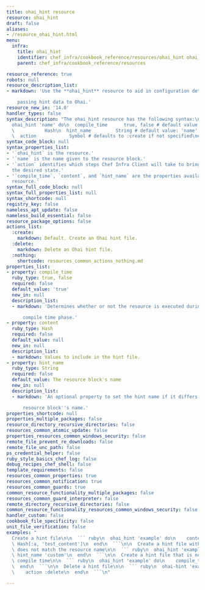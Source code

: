 ```yaml
---
title: ohai_hint resource
resource: ohai_hint
draft: false
aliases:
- /resource_ohai_hint.html
menu:
  infra:
    title: ohai_hint
    identifier: chef_infra/cookbook_reference/resources/ohai_hint ohai_hint
    parent: chef_infra/cookbook_reference/resources

resource_reference: true
robots: null
resource_description_list:
- markdown: 'Use the **ohai_hint** resource to aid in configuration detection by

    passing hint data to Ohai.'
resource_new_in: '14.0'
handler_types: false
syntax_description: "The ohai_hint resource has the following syntax:\n\n``` ruby\n\
  ohai_hint 'name' do\n  compile_time      true, false # default value: true\n  content\
  \           Hash\n  hint_name         String # default value: 'name' unless specified\n\
  \  action            Symbol # defaults to :create if not specified\nend\n```"
syntax_code_block: null
syntax_properties_list:
- '`ohai_hint` is the resource.'
- '`name` is the name given to the resource block.'
- '`action` identifies which steps Chef Infra Client will take to bring the node into
  the desired state.'
- '`compile_time`, `content`, and `hint_name` are the properties available to this
  resource.'
syntax_full_code_block: null
syntax_full_properties_list: null
syntax_shortcode: null
registry_key: false
nameless_apt_update: false
nameless_build_essential: false
resource_package_options: false
actions_list:
  :create:
    markdown: Default. Create an Ohai hint file.
  :delete:
    markdown: Delete an Ohai hint file.
  :nothing:
    shortcode: resources_common_actions_nothing.md
properties_list:
- property: compile_time
  ruby_type: true, false
  required: false
  default_value: 'true'
  new_in: null
  description_list:
  - markdown: 'Determines whether or not the resource is executed during the

      compile time phase.'
- property: content
  ruby_type: Hash
  required: false
  default_value: null
  new_in: null
  description_list:
  - markdown: Values to include in the hint file.
- property: hint_name
  ruby_type: String
  required: false
  default_value: The resource block's name
  new_in: null
  description_list:
  - markdown: 'An optional property to set the hint name if it differs from the

      resource block''s name.'
properties_shortcode: null
properties_multiple_packages: false
resource_directory_recursive_directories: false
resources_common_atomic_update: false
properties_resources_common_windows_security: false
remote_file_prevent_re_downloads: false
remote_file_unc_path: false
ps_credential_helper: false
ruby_style_basics_chef_log: false
debug_recipes_chef_shell: false
template_requirements: false
resources_common_properties: true
resources_common_notification: true
resources_common_guards: true
common_resource_functionality_multiple_packages: false
resources_common_guard_interpreter: false
remote_directory_recursive_directories: false
common_resource_functionality_resources_common_windows_security: false
handler_custom: false
cookbook_file_specificity: false
unit_file_verification: false
examples: "
  Create a hint file\n\n  ``` ruby\n  ohai_hint 'example' do\n    content\
  \ Hash[:a, 'test_content']\n  end\n  ```\n\n  Create a hint file with a name that\
  \ does not match the resource name\n\n  ``` ruby\n  ohai_hint 'example' do\n   \
  \ hint_name 'custom'\n  end\n  ```\n\n  Create a hint file that is not loaded at\
  \ compile time\n\n  ``` ruby\n  ohai_hint 'example' do\n    compile_time false\n\
  \  end\n  ```\n\n  Delete a hint file\n\n  ``` ruby\n  ohai-hint 'example' do\n\
  \    action :delete\n  end\n  ```\n"

---
```

